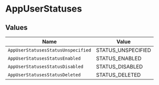 # AppUserStatuses


## Values

| Name                               | Value                              |
| ---------------------------------- | ---------------------------------- |
| `AppUserStatusesStatusUnspecified` | STATUS_UNSPECIFIED                 |
| `AppUserStatusesStatusEnabled`     | STATUS_ENABLED                     |
| `AppUserStatusesStatusDisabled`    | STATUS_DISABLED                    |
| `AppUserStatusesStatusDeleted`     | STATUS_DELETED                     |
